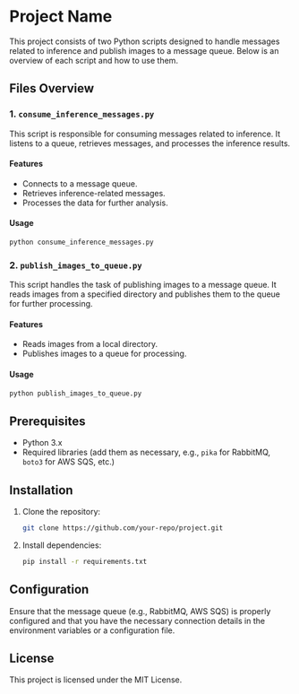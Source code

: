 
# Project Name

This project consists of two Python scripts designed to handle messages related to inference and publish images to a message queue. Below is an overview of each script and how to use them.

## Files Overview

### 1. `consume_inference_messages.py`
This script is responsible for consuming messages related to inference. It listens to a queue, retrieves messages, and processes the inference results.

#### Features
- Connects to a message queue.
- Retrieves inference-related messages.
- Processes the data for further analysis.

#### Usage
```bash
python consume_inference_messages.py
```

### 2. `publish_images_to_queue.py`
This script handles the task of publishing images to a message queue. It reads images from a specified directory and publishes them to the queue for further processing.

#### Features
- Reads images from a local directory.
- Publishes images to a queue for processing.

#### Usage
```bash
python publish_images_to_queue.py
```

## Prerequisites

- Python 3.x
- Required libraries (add them as necessary, e.g., `pika` for RabbitMQ, `boto3` for AWS SQS, etc.)

## Installation

1. Clone the repository:
   ```bash
   git clone https://github.com/your-repo/project.git
   ```

2. Install dependencies:
   ```bash
   pip install -r requirements.txt
   ```

## Configuration

Ensure that the message queue (e.g., RabbitMQ, AWS SQS) is properly configured and that you have the necessary connection details in the environment variables or a configuration file.

## License

This project is licensed under the MIT License.
